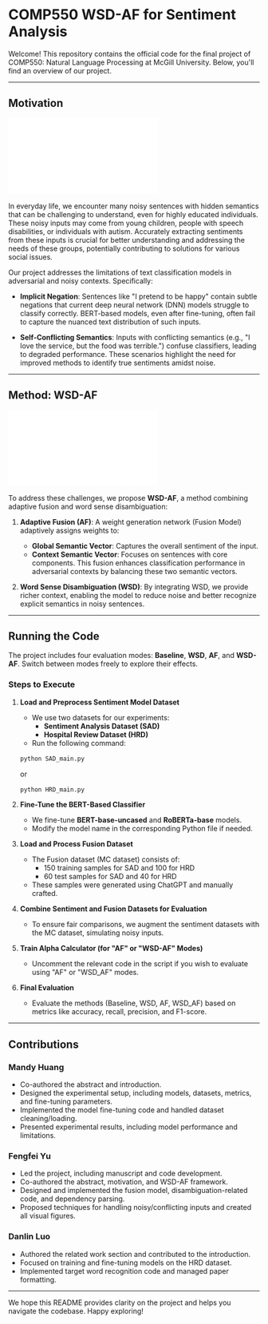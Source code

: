 # COMP550 WSD-AF for Sentiment Analysis

Welcome! This repository contains the official code for the final project of COMP550: Natural Language Processing at McGill University. Below, you'll find an overview of our project.

---

## Motivation

![Motivation](src/motivation.pdf)

In everyday life, we encounter many noisy sentences with hidden semantics that can be challenging to understand, even for highly educated individuals. These noisy inputs may come from young children, people with speech disabilities, or individuals with autism. Accurately extracting sentiments from these inputs is crucial for better understanding and addressing the needs of these groups, potentially contributing to solutions for various social issues.

Our project addresses the limitations of text classification models in adversarial and noisy contexts. Specifically:

- **Implicit Negation**: Sentences like "I pretend to be happy" contain subtle negations that current deep neural network (DNN) models struggle to classify correctly. BERT-based models, even after fine-tuning, often fail to capture the nuanced text distribution of such inputs.

- **Self-Conflicting Semantics**: Inputs with conflicting semantics (e.g., "I love the service, but the food was terrible.") confuse classifiers, leading to degraded performance. These scenarios highlight the need for improved methods to identify true sentiments amidst noise.

---

## Method: WSD-AF

![WSD-AF Framework](src/framework.pdf)

To address these challenges, we propose **WSD-AF**, a method combining adaptive fusion and word sense disambiguation:

1. **Adaptive Fusion (AF)**: A weight generation network (Fusion Model) adaptively assigns weights to:
   - **Global Semantic Vector**: Captures the overall sentiment of the input.
   - **Context Semantic Vector**: Focuses on sentences with core components.
   This fusion enhances classification performance in adversarial contexts by balancing these two semantic vectors.

2. **Word Sense Disambiguation (WSD)**: By integrating WSD, we provide richer context, enabling the model to reduce noise and better recognize explicit semantics in noisy sentences.

---

## Running the Code

The project includes four evaluation modes: **Baseline**, **WSD**, **AF**, and **WSD-AF**. Switch between modes freely to explore their effects.

### Steps to Execute

1. **Load and Preprocess Sentiment Model Dataset**
    - We use two datasets for our experiments:
        - **Sentiment Analysis Dataset (SAD)**
        - **Hospital Review Dataset (HRD)**
    - Run the following command:
    ```bash
    python SAD_main.py
    ```
    or
    ```bash
    python HRD_main.py
    ```

2. **Fine-Tune the BERT-Based Classifier**
    - We fine-tune **BERT-base-uncased** and **RoBERTa-base** models.
    - Modify the model name in the corresponding Python file if needed.

3. **Load and Process Fusion Dataset**
    - The Fusion dataset (MC dataset) consists of:
        - 150 training samples for SAD and 100 for HRD
        - 60 test samples for SAD and 40 for HRD
    - These samples were generated using ChatGPT and manually crafted.

4. **Combine Sentiment and Fusion Datasets for Evaluation**
    - To ensure fair comparisons, we augment the sentiment datasets with the MC dataset, simulating noisy inputs.

5. **Train Alpha Calculator (for "AF" or "WSD-AF" Modes)**
    - Uncomment the relevant code in the script if you wish to evaluate using "AF" or "WSD_AF" modes.

6. **Final Evaluation**
    - Evaluate the methods (Baseline, WSD, AF, WSD_AF) based on metrics like accuracy, recall, precision, and F1-score.

---

## Contributions

### Mandy Huang
- Co-authored the abstract and introduction.
- Designed the experimental setup, including models, datasets, metrics, and fine-tuning parameters.
- Implemented the model fine-tuning code and handled dataset cleaning/loading.
- Presented experimental results, including model performance and limitations.

### Fengfei Yu
- Led the project, including manuscript and code development.
- Co-authored the abstract, motivation, and WSD-AF framework.
- Designed and implemented the fusion model, disambiguation-related code, and dependency parsing.
- Proposed techniques for handling noisy/conflicting inputs and created all visual figures.

### Danlin Luo
- Authored the related work section and contributed to the introduction.
- Focused on training and fine-tuning models on the HRD dataset.
- Implemented target word recognition code and managed paper formatting.

---

We hope this README provides clarity on the project and helps you navigate the codebase. Happy exploring!
